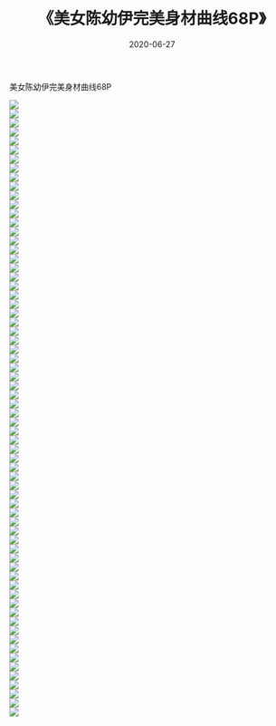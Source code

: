 ﻿---
layout: post
title:  《美女陈幼伊完美身材曲线68P》
date:   2020-06-27
img: http://img.660000.xyz/Sharelink/性感/2020/美女陈幼伊完美身材曲线68P/000.jpg
categories: [美女, 清纯, 唯美]
---

美女陈幼伊完美身材曲线68P

  ![](http://img.660000.xyz/Sharelink/性感/2020/美女陈幼伊完美身材曲线68P/001.jpg) <br> ![](http://img.660000.xyz/Sharelink/性感/2020/美女陈幼伊完美身材曲线68P/002.jpg) <br> ![](http://img.660000.xyz/Sharelink/性感/2020/美女陈幼伊完美身材曲线68P/003.jpg) <br> ![](http://img.660000.xyz/Sharelink/性感/2020/美女陈幼伊完美身材曲线68P/004.jpg) <br> ![](http://img.660000.xyz/Sharelink/性感/2020/美女陈幼伊完美身材曲线68P/005.jpg) <br> ![](http://img.660000.xyz/Sharelink/性感/2020/美女陈幼伊完美身材曲线68P/006.jpg) <br> ![](http://img.660000.xyz/Sharelink/性感/2020/美女陈幼伊完美身材曲线68P/007.jpg) <br> ![](http://img.660000.xyz/Sharelink/性感/2020/美女陈幼伊完美身材曲线68P/008.jpg) <br> ![](http://img.660000.xyz/Sharelink/性感/2020/美女陈幼伊完美身材曲线68P/009.jpg) <br> ![](http://img.660000.xyz/Sharelink/性感/2020/美女陈幼伊完美身材曲线68P/010.jpg) <br> ![](http://img.660000.xyz/Sharelink/性感/2020/美女陈幼伊完美身材曲线68P/011.jpg) <br> ![](http://img.660000.xyz/Sharelink/性感/2020/美女陈幼伊完美身材曲线68P/012.jpg) <br> ![](http://img.660000.xyz/Sharelink/性感/2020/美女陈幼伊完美身材曲线68P/013.jpg) <br> ![](http://img.660000.xyz/Sharelink/性感/2020/美女陈幼伊完美身材曲线68P/014.jpg) <br> ![](http://img.660000.xyz/Sharelink/性感/2020/美女陈幼伊完美身材曲线68P/015.jpg) <br> ![](http://img.660000.xyz/Sharelink/性感/2020/美女陈幼伊完美身材曲线68P/016.jpg) <br> ![](http://img.660000.xyz/Sharelink/性感/2020/美女陈幼伊完美身材曲线68P/017.jpg) <br> ![](http://img.660000.xyz/Sharelink/性感/2020/美女陈幼伊完美身材曲线68P/018.jpg) <br> ![](http://img.660000.xyz/Sharelink/性感/2020/美女陈幼伊完美身材曲线68P/019.jpg) <br> ![](http://img.660000.xyz/Sharelink/性感/2020/美女陈幼伊完美身材曲线68P/020.jpg) <br> ![](http://img.660000.xyz/Sharelink/性感/2020/美女陈幼伊完美身材曲线68P/021.jpg) <br> ![](http://img.660000.xyz/Sharelink/性感/2020/美女陈幼伊完美身材曲线68P/022.jpg) <br> ![](http://img.660000.xyz/Sharelink/性感/2020/美女陈幼伊完美身材曲线68P/023.jpg) <br> ![](http://img.660000.xyz/Sharelink/性感/2020/美女陈幼伊完美身材曲线68P/024.jpg) <br> ![](http://img.660000.xyz/Sharelink/性感/2020/美女陈幼伊完美身材曲线68P/025.jpg) <br> ![](http://img.660000.xyz/Sharelink/性感/2020/美女陈幼伊完美身材曲线68P/026.jpg) <br> ![](http://img.660000.xyz/Sharelink/性感/2020/美女陈幼伊完美身材曲线68P/027.jpg) <br> ![](http://img.660000.xyz/Sharelink/性感/2020/美女陈幼伊完美身材曲线68P/028.jpg) <br> ![](http://img.660000.xyz/Sharelink/性感/2020/美女陈幼伊完美身材曲线68P/029.jpg) <br> ![](http://img.660000.xyz/Sharelink/性感/2020/美女陈幼伊完美身材曲线68P/030.jpg) <br> ![](http://img.660000.xyz/Sharelink/性感/2020/美女陈幼伊完美身材曲线68P/031.jpg) <br> ![](http://img.660000.xyz/Sharelink/性感/2020/美女陈幼伊完美身材曲线68P/032.jpg) <br> ![](http://img.660000.xyz/Sharelink/性感/2020/美女陈幼伊完美身材曲线68P/033.jpg) <br> ![](http://img.660000.xyz/Sharelink/性感/2020/美女陈幼伊完美身材曲线68P/034.jpg) <br> ![](http://img.660000.xyz/Sharelink/性感/2020/美女陈幼伊完美身材曲线68P/035.jpg) <br> ![](http://img.660000.xyz/Sharelink/性感/2020/美女陈幼伊完美身材曲线68P/036.jpg) <br> ![](http://img.660000.xyz/Sharelink/性感/2020/美女陈幼伊完美身材曲线68P/037.jpg) <br> ![](http://img.660000.xyz/Sharelink/性感/2020/美女陈幼伊完美身材曲线68P/038.jpg) <br> ![](http://img.660000.xyz/Sharelink/性感/2020/美女陈幼伊完美身材曲线68P/039.jpg) <br> ![](http://img.660000.xyz/Sharelink/性感/2020/美女陈幼伊完美身材曲线68P/040.jpg) <br> ![](http://img.660000.xyz/Sharelink/性感/2020/美女陈幼伊完美身材曲线68P/041.jpg) <br> ![](http://img.660000.xyz/Sharelink/性感/2020/美女陈幼伊完美身材曲线68P/042.jpg) <br> ![](http://img.660000.xyz/Sharelink/性感/2020/美女陈幼伊完美身材曲线68P/043.jpg) <br> ![](http://img.660000.xyz/Sharelink/性感/2020/美女陈幼伊完美身材曲线68P/044.jpg) <br> ![](http://img.660000.xyz/Sharelink/性感/2020/美女陈幼伊完美身材曲线68P/045.jpg) <br> ![](http://img.660000.xyz/Sharelink/性感/2020/美女陈幼伊完美身材曲线68P/046.jpg) <br> ![](http://img.660000.xyz/Sharelink/性感/2020/美女陈幼伊完美身材曲线68P/047.jpg) <br> ![](http://img.660000.xyz/Sharelink/性感/2020/美女陈幼伊完美身材曲线68P/048.jpg) <br> ![](http://img.660000.xyz/Sharelink/性感/2020/美女陈幼伊完美身材曲线68P/049.jpg) <br> ![](http://img.660000.xyz/Sharelink/性感/2020/美女陈幼伊完美身材曲线68P/050.jpg) <br> ![](http://img.660000.xyz/Sharelink/性感/2020/美女陈幼伊完美身材曲线68P/051.jpg) <br> ![](http://img.660000.xyz/Sharelink/性感/2020/美女陈幼伊完美身材曲线68P/052.jpg) <br> ![](http://img.660000.xyz/Sharelink/性感/2020/美女陈幼伊完美身材曲线68P/053.jpg) <br> ![](http://img.660000.xyz/Sharelink/性感/2020/美女陈幼伊完美身材曲线68P/054.jpg) <br> ![](http://img.660000.xyz/Sharelink/性感/2020/美女陈幼伊完美身材曲线68P/055.jpg) <br> ![](http://img.660000.xyz/Sharelink/性感/2020/美女陈幼伊完美身材曲线68P/056.jpg) <br> ![](http://img.660000.xyz/Sharelink/性感/2020/美女陈幼伊完美身材曲线68P/057.jpg) <br> ![](http://img.660000.xyz/Sharelink/性感/2020/美女陈幼伊完美身材曲线68P/058.jpg) <br> ![](http://img.660000.xyz/Sharelink/性感/2020/美女陈幼伊完美身材曲线68P/059.jpg) <br> ![](http://img.660000.xyz/Sharelink/性感/2020/美女陈幼伊完美身材曲线68P/060.jpg) <br> ![](http://img.660000.xyz/Sharelink/性感/2020/美女陈幼伊完美身材曲线68P/061.jpg) <br> ![](http://img.660000.xyz/Sharelink/性感/2020/美女陈幼伊完美身材曲线68P/062.jpg) <br> ![](http://img.660000.xyz/Sharelink/性感/2020/美女陈幼伊完美身材曲线68P/063.jpg) <br> ![](http://img.660000.xyz/Sharelink/性感/2020/美女陈幼伊完美身材曲线68P/064.jpg) <br> ![](http://img.660000.xyz/Sharelink/性感/2020/美女陈幼伊完美身材曲线68P/065.jpg) <br> ![](http://img.660000.xyz/Sharelink/性感/2020/美女陈幼伊完美身材曲线68P/066.jpg) <br> ![](http://img.660000.xyz/Sharelink/性感/2020/美女陈幼伊完美身材曲线68P/067.jpg) <br> ![](http://img.660000.xyz/Sharelink/性感/2020/美女陈幼伊完美身材曲线68P/068.jpg) <br>